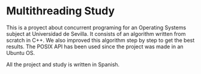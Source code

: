 # Multithreading Study
This is a proyect about concurrent programing for an Operating Systems subject at Universidad de Sevilla. It consists of an algorithm written from scratch in C++. We also improved this algorithm step by step to get the best results. The POSIX API has been used since the project was made in an Ubuntu OS.

All the project and study is written in Spanish.
